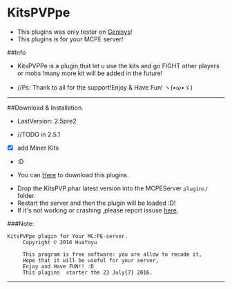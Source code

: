 # KitsPVPpe
* This plugins was only tester on [Genisys](https://github.com/iTXTech/Genisys)!
* This plugins is for your MCPE server!

##Info
* KitsPVPPe is a plugin,that let u use the kits and go FIGHT other players or mobs !many more kit will be added in the future!
- //Ps: Thank to all for the support!Enjoy & Have Fun! ヽ(•ω•ゞ)
<hr>

##Download & Installation.
* LastVersion: 2.5pre2
-  //TODO in 2.5.1
 - [x] add Miner Kits
 - :D
* You can  [Here](https://github.com/Yoyu666/KitsPVP/releases) to download this plugins.
- Drop the KitsPVP.phar latest version into the MCPEServer `plugins/` folder. 
- Restart the server and then the plugin will be loaded :D!
- If it's not working or crashing ,please report issuse [here](https://github.com/Yoyu666/KitsPVP/issues).

###Note:
```
KitsPVPpe plugin for Your MC:PE-server.
     Copyright © 2016 HuaYoyu

     This program is free software: you are allow to recode it,
     Hope that it will be useful for your server,
     Enjoy and Have FUN!! :D
     This plugins  starter the 23 July{7} 2016.
```
<hr>
